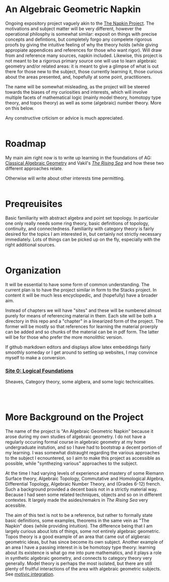 # An Algebraic Geometric Napkin
Ongoing expository project vaguely akin to the [The Napkin Project](https://web.evanchen.cc/napkin.html). The motivations and subject matter will be very different, however the operational philosphy is somewhat similar: exposit on things with precise concepts and defintions, but completely forgo any compelete rigorous proofs by giving the intuitive feeling of why the theory holds (while giving appropiate appendices and references for those who want rigor). Will draw from and reference many sources, napkin included. Likewise, this project is not meant to be a rigorous primary source one will use to learn algebraic geometry and/or related areas: it is meant to give a glimpse of what is out there for those new to the subject, those currently learning it, those curious about the areas presented, and, hopefully at some point, practitioners.  

The name will be somewhat misleading, as the project will be steered towards the biases of my curiosities and interests, which will involve multiple facets of mathematical logic (mainly model theory, homotopy type theory, and topos theory) as well as some (algebraic) number theory. More on this below. 

Any constructive crticism or advice is much appreciated.
<br/> <br/>
# Roadmap
My main aim right now is to write up learning in the foundations of AG: [Classical Algebraic Geometry](https://mathinmoscow.org/courses/algebraic-geometry-start-up-course/) and Vakil's [*The Rising Sea*](https://math.stanford.edu/~vakil/216blog/) and how these two different approaches relate.

Otherwise will write about other interests time permitting.
<br/> <br/>
# Preqreuisites
Basic familiarity with abstract algebra and point set topology. In particular one only really needs some ring theory, basic definitions of topology, continuity, and connectedness. Familiarity with category theory is fairly desired for the topics I am interested in, but certainly not strictly necessary immediately. Lots of things can be picked up on the fly, especially with the right additional sources. 
<br/> <br/>
# Organization
It will be essential to have some form of common understanding. The current plan is to have the project similar in form to the Stacks project. In content it will be much less encyclopedic, and (hopefully) have a broader aim. 

Instead of chapters we will have "sites" and these will be numbered almost purely for means of referencing material in them. Each site will be both a directory in this repo and a "chapter" in a linearized form of the project. The former will be mostly so that references for learning the material proerply can be added and so chunks of the material can be in pdf form. The latter will be for those who prefer the more monolithic version.   


If github markdown editors and displays allow latex embeddings fairly smoothly someday or I get around to setting up websites, I may convince myself to make a conversion.  

### [Site 0: Logical Foundations](Site_0:_Logical_Foundations)
Sheaves, Category theory, some algbera, and some logic technicalities. 

<br/> <br/>
# More Background on the Project

The name of the project is "An Algebraic Geometric Napkin" because it arose during my own studies of algebraic geometry. I do not have a regularly occuring formal course in algebraic geometry at my home undergraduate instution, and so I have had to bootstrap a decent portion of my learning. I was somewhat distraught regarding the various approaches to the subject I ecnountered, so I aim to make this project as accessible as possible, while "synthezing various" approaches to the subject. 

At the time I had varying levels of experience and mastery of some Riemann Surface theory, Algebraic Topology, Commutative and Homological Algebra, Differential Topology, Algebraic Number Theory, and (Grades 6-12) french. Such a background provided a decent basis not in a strictly material way. Because I had seen some related techniques, objects and so on in different contextes. It largely made the asides/remakrs in *The Rising Sea* very acessible. 

The aim of this text is not to be a reference, but rather to formally state basic definitions, some examples, theorems in the same vein as "The Napkin" does (while providing intuition). The difference being that I am largely curious about lots of things, some not entirely algebraic geometric. Topos theory is a good example of an area that came out of algberaic geometric ideas, but has since become its own subject. Another example of an area I have a passing interest in is be homotopy type theory: learning about its existence is what go me into pure mathematics, and it plays a role in synthetic algebraic geometry, and connects to category theory very generally. Model theory is perhaps the most isolated, but there are still plenty of fruitful interactions of the area with algebraic geometric subjects. See [motivic integration](https://ncatlab.org/nlab/show/motivic+integration). 









